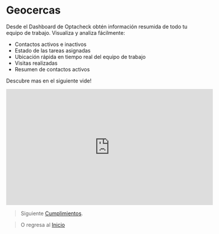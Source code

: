
# Geocercas 

Desde el Dashboard de Optacheck obtén información resumida de todo tu equipo de trabajo. Visualiza y analiza fácilmente:

- Contactos activos e inactivos 
- Estado de las tareas asignadas
- Ubicación rápida en tiempo real del equipo de trabajo
- Visitas realizadas
- Resumen de contactos activos

Descubre mas en el siguiente vide!
<iframe width="560" height="315" src="https://www.youtube.com/embed/BCJ2c7hJB_U" frameborder="0" allow="accelerometer; autoplay; encrypted-media; gyroscope; picture-in-picture" allowfullscreen></iframe>

> Siguiente [Cumplimientos](/v1/web-app/control/cumplimientos.html).

> O regresa al [Inicio](/v1/web-app/control/introduccion.html)


<!--stackedit_data:
eyJoaXN0b3J5IjpbLTE1MDc0NzU5MzNdfQ==
-->